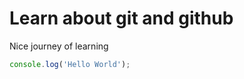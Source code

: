 # Learn about git and github

Nice journey of learning

``` javascript
console.log('Hello World');
```

